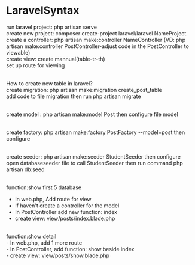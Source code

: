 # LaravelSyntax
run laravel project: php artisan serve <br>
create new project: composer create-project laravel/laravel NameProject.<br>
create a controller: php artisan make:controller NameController (VD: php artisan make:controller PostController-adjust code in the PostController to viewable)<br>
create view: create mannual(table-tr-th)<br>
set up route for viewing<br><br>

How to create new table in laravel? <br>
create migration: php artisan make:migration create_post_table <br>
add code to file migration then run php artisan migrate <br><br>

create model : php artisan make:model Post then configure file model <br><br>

create factory: php artisan make:factory PostFactory --model=post then configure <br><br>

create seeder: php artisan make:seeder StudentSeeder then configure <br>
open databaseseeder file to call StudentSeeder then run command php artisan db:seed <br><br>

function:show first 5 database<br>
- In web.php, Add route for view 
- If haven't create a controller for the model
- In PostController add new function: index
- create view: view/posts/index.blade.php

<br>
function:show detail<br>
- In web.php, add 1 more route <br>
- In PostController, add function: show beside index <br>
- create view: view/posts/show.blade.php <br>



